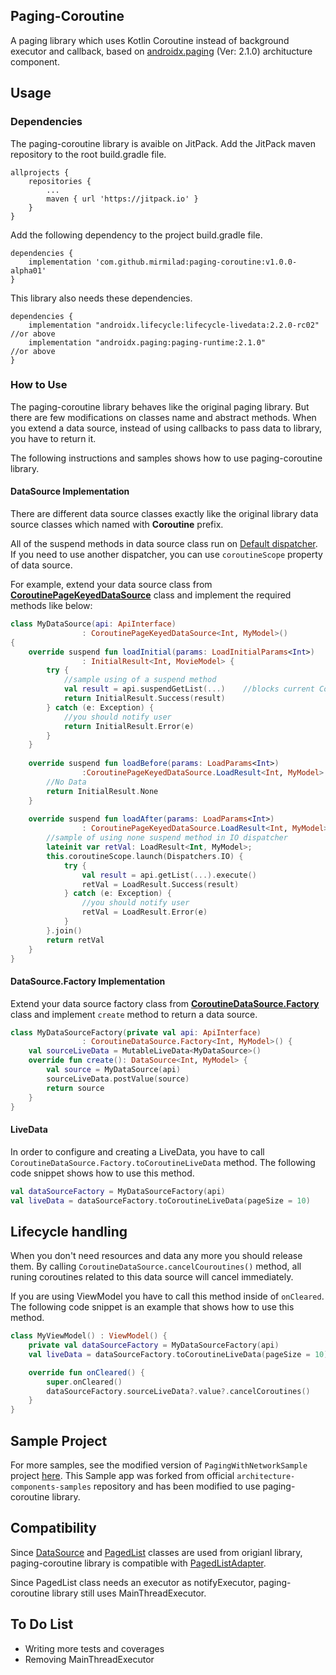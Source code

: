 ## Paging-Coroutine
A paging library which uses Kotlin Coroutine instead of background executor and callback, based on [androidx.paging](https://developer.android.com/topic/libraries/architecture/paging) (Ver: 2.1.0) architucture component.

## Usage
### Dependencies
The paging-coroutine library is avaible on JitPack. Add the JitPack maven repository to the root build.gradle file.
```
allprojects {
	repositories {
		...
		maven { url 'https://jitpack.io' }
	}
}
```
Add the following dependency to the project build.gradle file.
```
dependencies {
	implementation 'com.github.mirmilad:paging-coroutine:v1.0.0-alpha01'
}
```
This library also needs these dependencies.
```
dependencies {
	implementation "androidx.lifecycle:lifecycle-livedata:2.2.0-rc02"			//or above
	implementation "androidx.paging:paging-runtime:2.1.0"						//or above
}
```

### How to Use
The paging-coroutine library behaves like the original paging library. But there are few modifications on classes name and abstract methods. When you extend a data source, instead of using callbacks to pass data to library, you have to return it.

The following instructions and samples shows how to use paging-coroutine library.

#### DataSource Implementation
There are different data source classes exactly like the original library data source classes which named with **Coroutine** prefix.

All of the suspend methods in data source class run on [Default dispatcher](https://developer.android.com/kotlin/coroutines). If you need to use another dispatcher, you can use `coroutineScope` property of data source.

For example, extend your data source class from [**CoroutinePageKeyedDataSource**][1] class and implement the required methods like below:
```kotlin
class MyDataSource(api: ApiInterface)
				: CoroutinePageKeyedDataSource<Int, MyModel>()
{
	override suspend fun loadInitial(params: LoadInitialParams<Int>)
				: InitialResult<Int, MovieModel> {
		try {
			//sample using of a suspend method
			val result = api.suspendGetList(...)	//blocks current Coroutine till response comes
			return InitialResult.Success(result)
		} catch (e: Exception) {
			//you should notify user
			return InitialResult.Error(e)
		}
	}
	
	override suspend fun loadBefore(params: LoadParams<Int>)
				:CoroutinePageKeyedDataSource.LoadResult<Int, MyModel> {
		//No Data
		return InitialResult.None
	}
	
	override suspend fun loadAfter(params: LoadParams<Int>)
				: CoroutinePageKeyedDataSource.LoadResult<Int, MyModel> {
		//sample of using none suspend method in IO dispatcher
		lateinit var retVal: LoadResult<Int, MyModel>;
		this.coroutineScope.launch(Dispatchers.IO) {
			try {
				val result = api.getList(...).execute()
				retVal = LoadResult.Success(result)
			} catch (e: Exception) {
				//you should notify user
				retVal = LoadResult.Error(e)
			}
		}.join()
		return retVal
	}
}
```
#### DataSource.Factory Implementation
Extend your data source factory class from [**CoroutineDataSource.Factory**][2] class and implement `create` method to return a data source.
```kotlin
class MyDataSourceFactory(private val api: ApiInterface)
				: CoroutineDataSource.Factory<Int, MyModel>() {
	val sourceLiveData = MutableLiveData<MyDataSource>()
	override fun create(): DataSource<Int, MyModel> {
		val source = MyDataSource(api)
		sourceLiveData.postValue(source)
		return source
	}
}
```
#### LiveData
In order to configure and creating a LiveData, you have to call `CoroutineDataSource.Factory.toCoroutineLiveData` method. The following code snippet shows how to use this method.
```kotlin
val dataSourceFactory = MyDataSourceFactory(api)
val liveData = dataSourceFactory.toCoroutineLiveData(pageSize = 10)
```

## Lifecycle handling
When you don\'t need resources and data any more you should release them. By calling `CoroutineDataSource.cancelCouroutines()` method, all runing coroutines related to this data source will cancel immediately. 

If you are using ViewModel you have to call this method inside of `onCleared`. The following code snippet is an example that shows how to use this method.
```kotlin
class MyViewModel() : ViewModel() {
	private val dataSourceFactory = MyDataSourceFactory(api)
	val liveData = dataSourceFactory.toCoroutineLiveData(pageSize = 10)

	override fun onCleared() {
		super.onCleared()
		dataSourceFactory.sourceLiveData?.value?.cancelCoroutines()
	}
}
```
## Sample Project
For more samples, see the modified version of `PagingWithNetworkSample` project [here](https://github.com/mirmilad/architecture-components-samples/tree/master/PagingWithNetworkSample). This Sample app was forked from official `architecture-components-samples` repository and has been modified to use paging-coroutine library.


## Compatibility
Since [DataSource](https://developer.android.com/reference/androidx/paging/DataSource) and [PagedList](https://developer.android.com/reference/androidx/paging/PagedList) classes are used from origianl library, paging-coroutine library is compatible with [PagedListAdapter](https://developer.android.com/reference/androidx/paging/PagedListAdapter.html). 

Since PagedList class needs an executor as notifyExecutor, paging-coroutine library still uses MainThreadExecutor.

## To Do List
- Writing more tests and coverages
- Removing MainThreadExecutor

[1]: paging/src/main/java/androidx/paging/CoroutinePageKeyedDataSource.kt
[2]: paging/src/main/java/androidx/paging/CoroutineDataSource.kt
